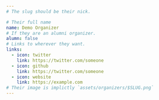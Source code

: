 ```yaml
---
# The slug should be their nick.

# Their full name
name: Demo Organizer
# If they are an alumni organizer.
alumn: false
# Links to wherever they want.
links:
  - icon: twitter
    link: https://twitter.com/someone
  - icon: github
    link: https://twitter.com/someone
  - icon: website
    link: https://example.com
# Their image is implictly `assets/organizers/$SLUG.png`
---
```


<!-- Their description -->